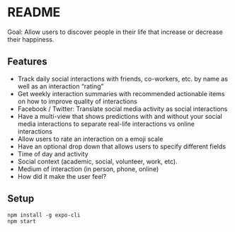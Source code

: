 # README

Goal: Allow users to discover people in their life that increase or decrease their happiness.

## Features

- Track daily social interactions with friends, co-workers, etc. by name as well as an interaction “rating”
- Get weekly interaction summaries  with recommended actionable items on how to improve quality of interactions
- Facebook / Twitter: Translate social media activity as social interactions
- Have a multi-view that shows predictions with and without your social media interactions to separate real-life interactions vs online interactions
- Allow users to rate an interaction on a emoji scale
- Have an optional drop down that allows users to specify different fields
- Time of day and activity
- Social context (academic, social, volunteer, work, etc).
- Medium of interaction (in person, phone, online)
- How did it make the user feel?


## Setup

```
npm install -g expo-cli
npm start
```
